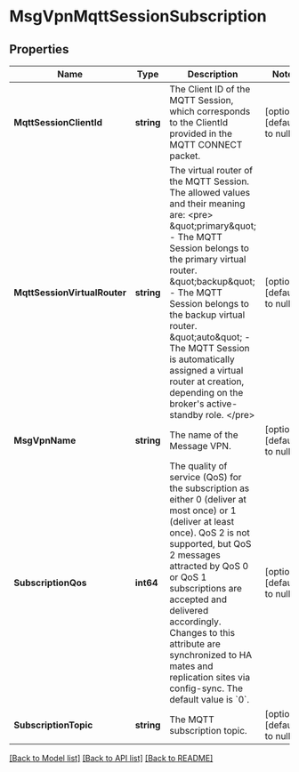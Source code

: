 # MsgVpnMqttSessionSubscription

## Properties
Name | Type | Description | Notes
------------ | ------------- | ------------- | -------------
**MqttSessionClientId** | **string** | The Client ID of the MQTT Session, which corresponds to the ClientId provided in the MQTT CONNECT packet. | [optional] [default to null]
**MqttSessionVirtualRouter** | **string** | The virtual router of the MQTT Session. The allowed values and their meaning are:  &lt;pre&gt; \&quot;primary\&quot; - The MQTT Session belongs to the primary virtual router. \&quot;backup\&quot; - The MQTT Session belongs to the backup virtual router. \&quot;auto\&quot; - The MQTT Session is automatically assigned a virtual router at creation, depending on the broker&#x27;s active-standby role. &lt;/pre&gt;  | [optional] [default to null]
**MsgVpnName** | **string** | The name of the Message VPN. | [optional] [default to null]
**SubscriptionQos** | **int64** | The quality of service (QoS) for the subscription as either 0 (deliver at most once) or 1 (deliver at least once). QoS 2 is not supported, but QoS 2 messages attracted by QoS 0 or QoS 1 subscriptions are accepted and delivered accordingly. Changes to this attribute are synchronized to HA mates and replication sites via config-sync. The default value is &#x60;0&#x60;. | [optional] [default to null]
**SubscriptionTopic** | **string** | The MQTT subscription topic. | [optional] [default to null]

[[Back to Model list]](../README.md#documentation-for-models) [[Back to API list]](../README.md#documentation-for-api-endpoints) [[Back to README]](../README.md)

